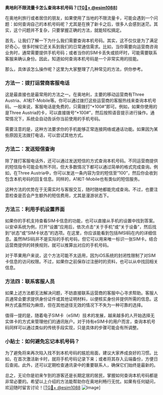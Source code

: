 **奥地利不限流量卡怎么查询本机号码？[[TG💪+ @esim1088](https://t.me/s/esim1088)]**

在奥地利旅行或者居住的朋友，如果使用了当地的不限流量卡，可能会遇到一个问题：如何查询自己的本机号码呢？尤其是在换了新卡之后，很多人会感到迷茫。其实，这个问题并不复杂，只要掌握正确的方法，就能轻松搞定。

首先，让我们了解一下为什么我们需要查询本机号码。其实，这不仅仅是为了满足好奇心，很多时候它还关系到我们的日常通信需求。比如，当你需要向运营商咨询业务时，通常需要提供手机号码；或者当你的SIM卡丢失或损坏时，可能需要联系客服来确认身份。因此，知道如何查询本机号码是一个非常实用的技能。

那么，具体该怎么操作呢？这里为大家整理了几种常见的方法，供你参考。

### 方法一：拨打运营商客服电话

这是最直接也是最常用的方法之一。在奥地利，主要的移动运营商有Three Austria、A1和T-Mobile等。你可以通过拨打这些运营商的客服热线来查询本机号码。一般来说，客服电话是免费的，只需拨打“*100#”即可。例如，如果你使用的是Three Austria的卡，可以直接拨号“*100#”，然后按照语音提示进行操作。通常情况下，系统会自动告诉你当前使用的手机号码。

需要注意的是，这种方法要求你的手机能够正常连接网络或通话功能。如果因为某些原因无法拨打电话，可以尝试其他方式。

### 方法二：发送短信查询

除了拨打客服电话外，还可以通过发送短信的方式查询本机号码。不同运营商提供的短信指令可能会有所不同，但大多数情况下都可以通过简单的格式完成查询。例如，在Three Austria中，你可以发送一条内容为空的短信至“100”，然后你会收到包含本机号码的回复信息。同样的，A1和T-Mobile也有类似的短信服务。

这种方法的优势在于无需实时与客服交互，随时随地都能完成查询。不过，也要注意检查是否会产生额外的短信费用，尤其是漫游状态下。

### 方法三：利用手机设置界面

如果你的手机支持查看SIM卡信息的功能，也可以直接从手机的设置中找到答案。以安卓系统为例，打开“设置”应用后，依次点击“关于手机”或“关于设备”，然后找到“状态”或“SIM卡状态”的选项。在这里，你应该能看到包括IMSI码在内的详细信息。虽然IMSI码并不是实际的手机号码，但它可以用来唯一标识一张SIM卡。结合运营商提供的转换规则，就可以推算出对应的手机号码。

对于苹果用户来说，这个方法可能不太适用，因为iOS系统的封闭性限制了对SIM卡信息的访问权限。不过，如果你之前保存过注册时的资料，也可以从中找回相关信息。

### 方法四：联系客服人员

如果上述方法都无法解决问题，不妨直接联系运营商的客服中心寻求帮助。客服人员通常会要求提供身份证件或其他证明材料，以便核实身份并提供所需的信息。这种方式虽然较为麻烦，但在其他途径无效的情况下不失为一种可靠的选择。

值得一提的是，随着电子SIM卡（eSIM）技术的发展，越来越多的人开始选择无实体卡的方式来管理他们的通讯账户。对于持有eSIM卡的用户而言，查询本机号码同样可以通过类似的传统手段实现，只是具体的步骤可能会有所调整。

### 小贴士：如何避免忘记本机号码？

为了避免将来再次陷入找不到本机号码的尴尬局面，建议大家养成良好的习惯。比如，在首次激活新卡时，就将手机号码记录下来；或者将其存入云端备份，方便日后查阅。此外，还可以定期检查通讯录中的重要联系人，确保它们始终是最新的。

总之，无论你是初来乍到的游客还是长期定居的居民，掌握如何查询本机号码都是非常必要的。希望以上介绍的方法能帮助你在奥地利畅行无忧。如果有任何疑问，欢迎随时留言讨论！[[TG💪+ @esim1088](https://t.me/s/esim1088) ![Image](https://i.postimg.cc/4NQfJmqS/Snipaste-2025-05-13-00-14-12.png)]